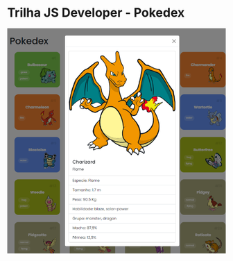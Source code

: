 # Trilha JS Developer - Pokedex
![pokeModal](https://github.com/bscaetano/js-developer-pokedex/blob/main/assets/pokeDexModal.png)
